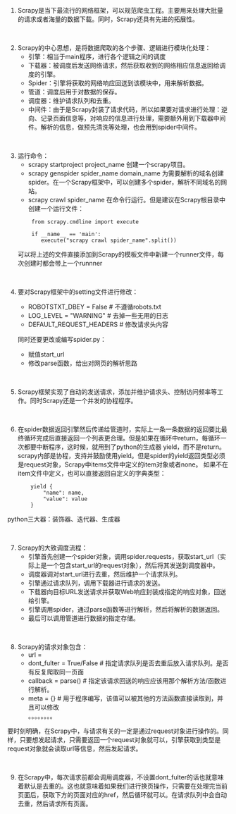1. Scrapy是当下最流行的网络框架，可以规范爬虫工程。主要用来处理大批量的请求或者海量的数据下载。同时，Scrapy还具有先进的拓展性。  

&ensp;

2. Scrapy的中心思想，是将数据爬取的各个步骤、逻辑进行模块化处理：  
    - 引擎：相当于main程序，进行各个逻辑之间的调度
    - 下载器：被调度后发送网络请求，然后获取收到的网络相应信息返回给调度的引擎。
    - Spider：引擎将获取的网络响应回送到该模块中，用来解析数据。
    - 管道：调度后用于对数据的保存。
    - 调度器：维护请求队列和去重。 
    - 中间件：由于是Scrapy封装了请求代码，所以如果要对请求进行处理：逆向、记录页面信息等，对响应的信息进行处理，需要额外用到下载器中间件。解析的信息，做预先清洗等处理，也会用到spider中间件。

&ensp;

3. 运行命令：
    - scrapy startproject project_name 创建一个scrapy项目。
    - scrapy genspider spider_name domain_name 为需要解析的域名创建spider。在一个Scrapy框架中，可以创建多个spider，解析不同域名的网站。
    - scrapy crawl spider_name 在命令行运行。但是建议在Scrapy根目录中创建一个运行文件：  
        ```
         from scrapy.cmdline import execute

         if __name__ == 'main':
            execute("scrapy crawl spider_name".split())
        ```
    可以将上述的文件直接添加到Scrapy的模板文件中新建一个runner文件，每次创建时都会带上一个runnner

&ensp;
   
4. 要对Scrapy框架中的setting文件进行修改：
    - ROBOTSTXT_DBEY = False  # 不遵循robots.txt
    - LOG_LEVEL = "WARNING"   # 去掉一些无用的日志
    - DEFAULT_REQUEST_HEADERS  # 修改请求头内容  

   同时还要更改或编写spider.py：  
    - 赋值start_url
    - 修改parse函数，给出对网页的解析思路  

&ensp;

5. Scrapy框架实现了自动的发送请求，添加并维护请求头、控制访问频率等工作。同时Scrapy还是一个并发的协程程序。

&ensp;

6. 在spider数据返回引擎然后传递给管道时，实际上一条一条数据的返回要比最终循环完成后直接返回一个列表更合理。但是如果在循环中return，每循环一次都要中断程序，这时候，就用到了python的生成器 yield，而不是return。  
 scrapy内部是协程，支持并鼓励使用yield。但是spider的yield返回类型必须是request对象，Scrapy中items文件中定义的item对象或者none。 
 如果不在item文件中定义，也可以直接返回自定义的字典类型：
    ```
        yield {
            "name": name,
            "value": value
        }
    ```

 python三大器：装饰器、迭代器、生成器  

 &ensp;

 7. Scrapy的大致调度流程：
    - 引擎首先创建一个spider对象，调用spider.requests，获取start_url（实际上是一个包含start_url的request对象），然后将其发送到调度器中。
    - 调度器调对start_url进行去重，然后维护一个请求队列。  
    - 引擎通过请求队列，调用下载器进行请求的发送。  
    - 下载器向目标URL发送请求并获取Web响应封装成指定的响应对象，回送给引擎。
    - 引擎调用spider，通过parse函数等进行解析，然后将解析的数据返回。
    - 最后可以调用管道进行数据的指定存储。  

&ensp;

8. Scrapy的请求对象包含：
    - url = 
    - dont_fulter = True/False # 指定请求队列是否去重后放入请求队列。是否有反复爬取同一页面  
    - callback = parse() # 指定该请求回送的响应应该用那个解析方法/函数进行解析。  
    - meta = {}  # 用于程序编写，该值可以被其他的方法函数直接读取到，并且可以修改  
    。。。。。。。。

 要时刻明确，在Scrapy中，与请求有关的一定是通过request对象进行操作的。同样，只要想发起请求，只需要返回一个request对象就可以，引擎获取到类型是request对象就会读取url等信息，然后发起请求。  

 &ensp;

 9. 在Scrapy中，每次请求前都会调用调度器，不设置dont_fulter的话也就意味着默认是去重的。这也就意味着如果我们进行换页操作，只需要在处理完当前页面后，获取下方的页面对应的href，然后循环就可以。在请求队列中会自动去重，然后请求所有页面。